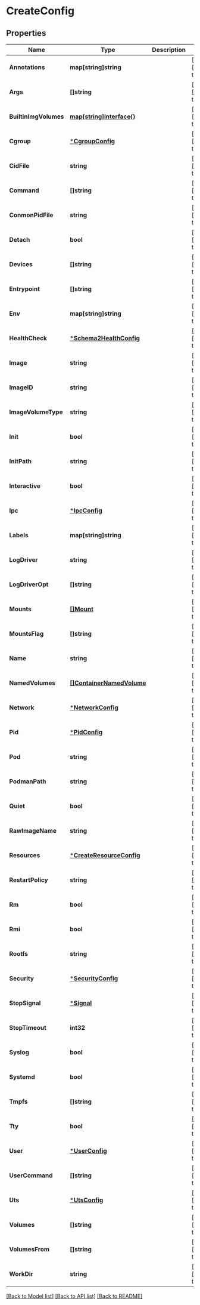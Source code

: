 # CreateConfig

## Properties
Name | Type | Description | Notes
------------ | ------------- | ------------- | -------------
**Annotations** | **map[string]string** |  | [optional] [default to null]
**Args** | **[]string** |  | [optional] [default to null]
**BuiltinImgVolumes** | [**map[string]interface{}**](interface{}.md) |  | [optional] [default to null]
**Cgroup** | [***CgroupConfig**](CgroupConfig.md) |  | [optional] [default to null]
**CidFile** | **string** |  | [optional] [default to null]
**Command** | **[]string** |  | [optional] [default to null]
**ConmonPidFile** | **string** |  | [optional] [default to null]
**Detach** | **bool** |  | [optional] [default to null]
**Devices** | **[]string** |  | [optional] [default to null]
**Entrypoint** | **[]string** |  | [optional] [default to null]
**Env** | **map[string]string** |  | [optional] [default to null]
**HealthCheck** | [***Schema2HealthConfig**](Schema2HealthConfig.md) |  | [optional] [default to null]
**Image** | **string** |  | [optional] [default to null]
**ImageID** | **string** |  | [optional] [default to null]
**ImageVolumeType** | **string** |  | [optional] [default to null]
**Init** | **bool** |  | [optional] [default to null]
**InitPath** | **string** |  | [optional] [default to null]
**Interactive** | **bool** |  | [optional] [default to null]
**Ipc** | [***IpcConfig**](IpcConfig.md) |  | [optional] [default to null]
**Labels** | **map[string]string** |  | [optional] [default to null]
**LogDriver** | **string** |  | [optional] [default to null]
**LogDriverOpt** | **[]string** |  | [optional] [default to null]
**Mounts** | [**[]Mount**](Mount.md) |  | [optional] [default to null]
**MountsFlag** | **[]string** |  | [optional] [default to null]
**Name** | **string** |  | [optional] [default to null]
**NamedVolumes** | [**[]ContainerNamedVolume**](ContainerNamedVolume.md) |  | [optional] [default to null]
**Network** | [***NetworkConfig**](NetworkConfig.md) |  | [optional] [default to null]
**Pid** | [***PidConfig**](PidConfig.md) |  | [optional] [default to null]
**Pod** | **string** |  | [optional] [default to null]
**PodmanPath** | **string** |  | [optional] [default to null]
**Quiet** | **bool** |  | [optional] [default to null]
**RawImageName** | **string** |  | [optional] [default to null]
**Resources** | [***CreateResourceConfig**](CreateResourceConfig.md) |  | [optional] [default to null]
**RestartPolicy** | **string** |  | [optional] [default to null]
**Rm** | **bool** |  | [optional] [default to null]
**Rmi** | **bool** |  | [optional] [default to null]
**Rootfs** | **string** |  | [optional] [default to null]
**Security** | [***SecurityConfig**](SecurityConfig.md) |  | [optional] [default to null]
**StopSignal** | [***Signal**](Signal.md) |  | [optional] [default to null]
**StopTimeout** | **int32** |  | [optional] [default to null]
**Syslog** | **bool** |  | [optional] [default to null]
**Systemd** | **bool** |  | [optional] [default to null]
**Tmpfs** | **[]string** |  | [optional] [default to null]
**Tty** | **bool** |  | [optional] [default to null]
**User** | [***UserConfig**](UserConfig.md) |  | [optional] [default to null]
**UserCommand** | **[]string** |  | [optional] [default to null]
**Uts** | [***UtsConfig**](UtsConfig.md) |  | [optional] [default to null]
**Volumes** | **[]string** |  | [optional] [default to null]
**VolumesFrom** | **[]string** |  | [optional] [default to null]
**WorkDir** | **string** |  | [optional] [default to null]

[[Back to Model list]](../README.md#documentation-for-models) [[Back to API list]](../README.md#documentation-for-api-endpoints) [[Back to README]](../README.md)


